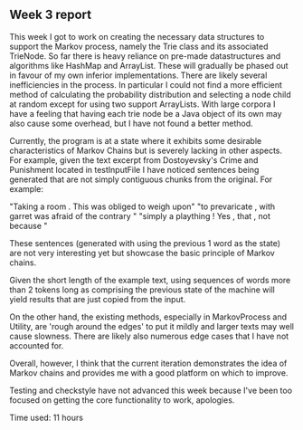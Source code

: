 ## Week 3 report ##

This week I got to work on creating the necessary data structures to support
the Markov process, namely the Trie class and its associated TrieNode. So far
there is heavy reliance on pre-made datastructures and algorithms like HashMap
and ArrayList. These will gradually be phased out in favour of my own inferior
implementations. There are likely several inefficiencies in the process. In particular I could not find a more efficient method of calculating the probability
distribution and selecting a node child at random except for using two support ArrayLists. 
With large corpora I have a feeling that having each trie node be a Java object of its own may also cause some overhead, but I have not found a better method.

Currently, the program is at a state where it exhibits some desirable characteristics of Markov Chains but is severely lacking in other aspects.
For example, given the text excerpt from Dostoyevsky's Crime and Punishment located in testInputFile
I have noticed sentences being generated that are not simply contiguous chunks from the original. For example:

"Taking a room . This was obliged to weigh upon"
"to prevaricate , with garret was afraid of the contrary "
"simply a plaything ! Yes , that , not because "

These sentences (generated with using the previous 1 word as the state) are not very interesting yet but showcase the basic principle of Markov chains.

Given the short length of the example text, using sequences of words more than 2 tokens long as comprising the previous state of the machine will yield results that are just copied from the input.

On the other hand, the existing methods, especially in MarkovProcess and Utility, are 'rough around the edges' to put it mildly
and larger texts may well cause slowness. There are likely also numerous edge cases that I have not accounted for.

Overall, however, I think that the current iteration demonstrates the idea of Markov chains and provides me with a good platform on which to improve.

Testing and checkstyle have not advanced this week because I've been too focused on getting the core functionality to work, apologies.

Time used: 11 hours

